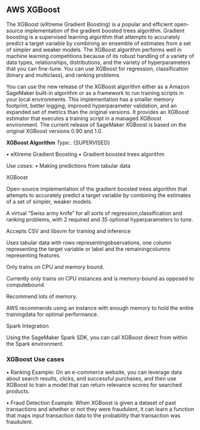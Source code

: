 ## AWS XGBoost


The XGBoost (eXtreme Gradient Boosting) is a popular and efficient open-source implementation of the gradient boosted trees algorithm. Gradient boosting is a supervised learning algorithm that attempts to accurately predict a target variable by combining an ensemble of estimates from a set of simpler and weaker models. The XGBoost algorithm performs well in machine learning competitions because of its robust handling of a variety of data types, relationships, distributions, and the variety of hyperparameters that you can fine-tune. You can use XGBoost for regression, classification (binary and multiclass), and ranking problems.

You can use the new release of the XGBoost algorithm either as a Amazon SageMaker built-in algorithm or as a framework to run training scripts in your local environments. This implementation has a smaller memory footprint, better logging, improved hyperparameter validation, and an expanded set of metrics than the original versions. It provides an XGBoost estimator that executes a training script in a managed XGBoost environment. The current release of SageMaker XGBoost is based on the original XGBoost versions 0.90 and 1.0.


**XGBoost Algorithm**_Type:_. {SUPERVISED} 
• eXtreme Gradient Boosting• Gradient boosted trees algorithm_Use cases:_• Making predictions from tabular data


XGBoostOpen-source implementation of the gradient boosted trees algorithm that attempts to accurately predict a target variable by combining the estimates of a set of simpler, weaker models.A virtual “Swiss army knife” for all sorts of regression,classification and ranking problems, with 2 required and 35 optional hyperparameters to tune.Accepts CSV and libsvm for training and inference 

Uses tabular data with rows representingobservations, one column representing the target variable or label and the remainingcolumns representing features.Only trains on CPU and memory bound.Currently only trains on CPU instances and is memory-bound as opposed to computebound.Recommend lots of memory.AWS recommends using an instance with enough memory to hold the entire trainingdata for optimal performance. 

Spark IntegrationUsing the SageMaker Spark SDK, you can call XGBoost direct from within the Spark environment.


### XGBoost Use cases• RankingExample: On an e-commerce website, you can leverage data about search results, clicks,and successful purchases, and then use XGBoost to train a model that can returnrelevance scores for searched products.
• Fraud DetectionExample: When XGBoost is given a dataset of past transactions and whether or not theywere fraudulent, it can learn a function that maps input transaction data to the probabilitythat transaction was fraudulent.